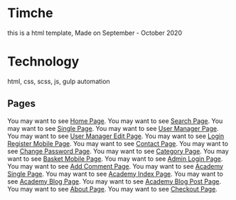 # Timche
this is a html template, Made on September - October 2020

# Technology
html, css, scss, js, gulp automation

## Pages
You may want to see [Home Page](https://shayan-ghzl.github.io/timche).
You may want to see [Search Page](https://shayan-ghzl.github.io/timche/search).
You may want to see [Single Page](https://shayan-ghzl.github.io/timche/single).
You may want to see [User Manager Page](https://shayan-ghzl.github.io/timche/user-manager).
You may want to see [User Manager Edit Page](https://shayan-ghzl.github.io/timche/user-manager-edit).
You may want to see [Login Register Mobile Page](https://shayan-ghzl.github.io/timche/login-register-mobile-page).
You may want to see [Contact Page](https://shayan-ghzl.github.io/timche/contact-us).
You may want to see [Change Password Page](https://shayan-ghzl.github.io/timche/change-password).
You may want to see [Category Page](https://shayan-ghzl.github.io/timche/category).
You may want to see [Basket Mobile Page](https://shayan-ghzl.github.io/timche/basket-mobile-page).
You may want to see [Admin Login Page](https://shayan-ghzl.github.io/timche/admin-login).
You may want to see [Add Comment Page](https://shayan-ghzl.github.io/timche/add-comment).
You may want to see [Academy Single Page](https://shayan-ghzl.github.io/timche/academy-single).
You may want to see [Academy Index Page](https://shayan-ghzl.github.io/timche/academy-index).
You may want to see [Academy Blog Page](https://shayan-ghzl.github.io/timche/academy-blog).
You may want to see [Academy Blog Post Page](https://shayan-ghzl.github.io/timche/academy-blog-post).
You may want to see [About Page](https://shayan-ghzl.github.io/timche/about-us.html).
You may want to see [Checkout Page](https://shayan-ghzl.github.io/timche/checkout).